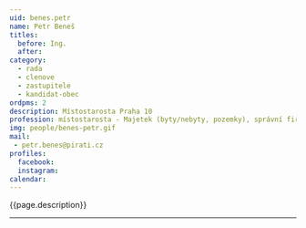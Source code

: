 ```yaml
---
uid: benes.petr
name: Petr Beneš
titles:
  before: Ing.
  after:
category:
  - rada
  - clenove
  - zastupitele  
  - kandidat-obec
ordpms: 2
description: Místostarosta Praha 10
profession: místostarosta - Majetek (byty/nebyty, pozemky), správní firmy, IT.
img: people/benes-petr.gif
mail:
 - petr.benes@pirati.cz
profiles:
  facebook: 
  instagram: 
calendar: 
---
```


{{page.description}}



---

